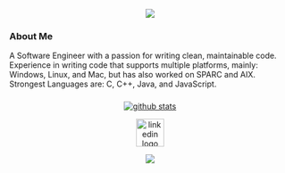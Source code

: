 <p align="center">
     <img src="https://capsule-render.vercel.app/api?type=waving&color=gradient&height=100&section=header"/>
</p>

<h3 align="left"> About Me</h3>
A Software Engineer with a passion for writing clean, maintainable code.
Experience in writing code that supports multiple platforms, mainly: Windows, Linux, and Mac, but has also worked on SPARC and AIX.
Strongest Languages are: C, C++, Java, and JavaScript.

###

<div align="center">
  
 [![github stats](https://bad-apple-github-readme.vercel.app/api?username=elizabethharasymiw&show_icons=true&count_private=true&line_height=20icon_color=00b3ff&theme=blue-green&title_color=00b3ff)](#)

</div>

<div align="center">
  <a href="https://www.linkedin.com/in/elizabeth-ann-harasymiw-5341591b4/" target="_blank">
  <img src="https://img.shields.io/static/v1?message=LinkedIn&logo=linkedin&label=&color=0077B5&logoColor=white&labelColor=&style=for-the-badge" height="50" alt="linkedin logo"  />
  </a>
</div>

<p align="center">
     <img src="https://capsule-render.vercel.app/api?type=waving&color=gradient&height=100&section=footer"/>
</p>


<!--
**elizabethharasymiw/elizabethharasymiw** is a ✨ _special_ ✨ repository because its `README.md` (this file) appears on your GitHub profile.

[![current streak](https://streak-stats.demolab.com/?user=elizabethharasymiw&count_private=true&theme=blue-green&title_color=00b3ff)](#)

[![Top languages](https://github-readme-mwendwa.vercel.app/api/top-langs/?username=elizabethharasymiw&layout=compact&count_private=true&theme=blue-green&title_color=00b3ff)](#)

![github contribution grid snake animation](https://raw.githubusercontent.com/shahradelahi/elizabethharasymiw/output/github-contribution-grid-snake-dark.svg#gh-dark-mode-only)
![github contribution grid snake animation](https://raw.githubusercontent.com/shahradelahi/elizabethharasymiw/output/github-contribution-grid-snake.svg#gh-light-mode-only)

![](https://komarev.com/ghpvc/?username=elizabethharasymiw)

-->
